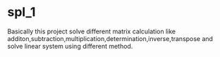 # spl_1
Basically this project solve different matrix calculation like additon,subtraction,multiplication,determination,inverse,transpose and solve linear system using different 
method.
